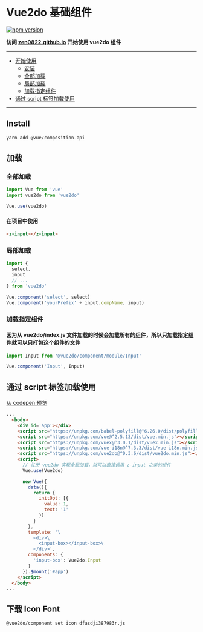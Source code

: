 # Vue2do 基础组件

[![npm version](https://badge.fury.io/js/%40vue2do%2Fcomponent.svg)](https://badge.fury.io/js/%40vue2do%2Fcomponent)

**访问 [zen0822.github.io](https://zen0822.github.io) 开始使用 vue2do 组件**

---

- [开始使用](#开始使用)
  - [安装](#安装)
  - [全部加载](#全部加载)
  - [局部加载](#局部加载)
  - [加载指定组件](#加载指定组件)
- [通过 script 标签加载使用](#通过-script-标签加载使用)

---

## Install

```bash
yarn add @vue/composition-api
```

## 加载

### 全部加载

``` js
import Vue from 'vue'
import vue2do from 'vue2do'

Vue.use(vue2do)
```

#### 在项目中使用

```html
<z-input></z-input>
```

### 局部加载

```js
import {
  select,
  input
  // ...
} from 'vue2do'

Vue.component('select', select)
Vue.component('yourPrefix' + input.compName, input)
```

### 加载指定组件

#### 因为从 vue2do/index.js 文件加载的时候会加载所有的组件，所以只加载指定组件就可以只打包这个组件的文件

```js
import Input from '@vue2do/component/module/Input'

Vue.component('Input', Input)
```

## 通过 script 标签加载使用

[从 codepen 预览](https://codepen.io/zen0822/project/editor/DYympR)

```html
...
  <body>
    <div id='app'></div>
    <script src="https://unpkg.com/babel-polyfill@^6.26.0/dist/polyfill.min.js"></script>
    <script src="https://unpkg.com/vue@^2.5.13/dist/vue.min.js"></script>
    <script src="https://unpkg.com/vuex@^3.0.1/dist/vuex.min.js"></script>
    <script src="https://unpkg.com/vue-i18n@^7.3.3/dist/vue-i18n.min.js"></script>
    <script src="https://unpkg.com/vue2do@^0.3.6/dist/vue2do.min.js"></script>
    <script>
      // 注册 vue2do 实现全局加载，就可以直接调用 z-input 之类的组件
      Vue.use(Vue2do)

      new Vue({
        data(){
          return {
            initOpt: [{
              value: 1,
              text: '1'
            }]
          }
        },
        template: '\
          <div>\
            <input-box></input-box>\
          </div>',
        components: {
          'input-box': Vue2do.Input
        }
      }).$mount('#app')
    </script>
  </body>
...
```

## 下载 Icon Font

```bash
@vue2do/component set icon dfasdji387983r.js
```

